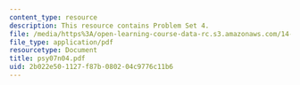 ```yaml
---
content_type: resource
description: This resource contains Problem Set 4.
file: /media/https%3A/open-learning-course-data-rc.s3.amazonaws.com/14-32-econometrics-spring-2007/2b022e501127f87b080204c9776c11b6_psy07n04.pdf
file_type: application/pdf
resourcetype: Document
title: psy07n04.pdf
uid: 2b022e50-1127-f87b-0802-04c9776c11b6
---
```

